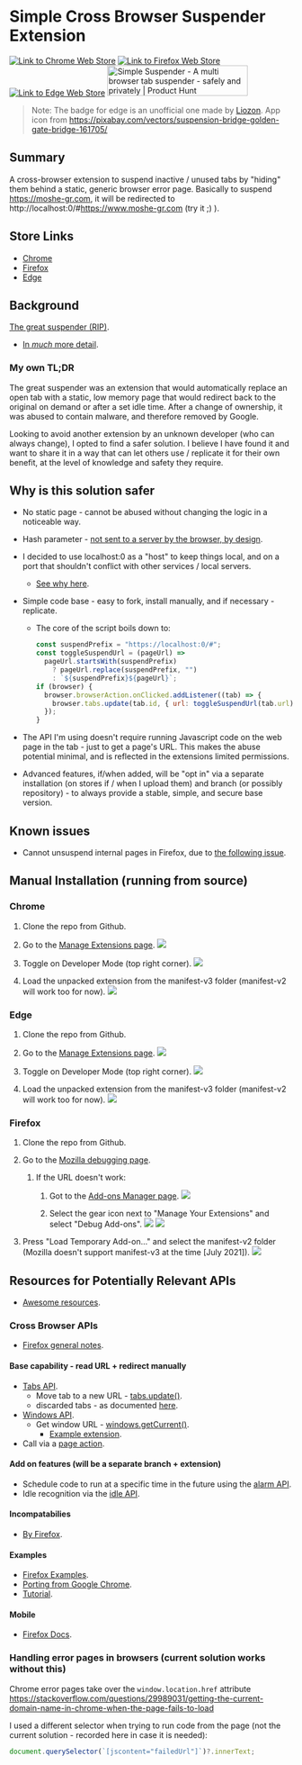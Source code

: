 # Simple Cross Browser Suspender Extension
<a href="https://chrome.google.com/webstore/detail/simple-suspender/foejeakhjndjjodhmcieiihikcdpciak" target="_blank"><img src="https://storage.googleapis.com/chrome-gcs-uploader.appspot.com/image/WlD8wC6g8khYWPJUsQceQkhXSlv1/UV4C4ybeBTsZt43U4xis.png" alt="Link to Chrome Web Store" /></a>
<a href="https://addons.mozilla.org/en-US/firefox/addon/simple-suspender/" target="_blank"><img src="https://ffp4g1ylyit3jdyti1hqcvtb-wpengine.netdna-ssl.com/addons/files/2015/11/get-the-addon.png" alt="Link to Firefox Web Store" /></a>
<a href="https://microsoftedge.microsoft.com/addons/detail/egjddmhmlkhjoclcmijopmjcnkohpdbh" target="_blank"><img src="https://user-images.githubusercontent.com/11660256/111323589-4f4c7c00-866a-11eb-80ff-da7de777d7c0.png" alt="Link to Edge Web Store" /></a>
<a href="https://www.producthunt.com/posts/simple-suspender?utm_source=badge-featured&utm_medium=badge&utm_souce=badge-simple-suspender" target="_blank"><img src="https://api.producthunt.com/widgets/embed-image/v1/featured.svg?post_id=309577&theme=dark" alt="Simple Suspender - A multi browser tab suspender - safely and privately | Product Hunt" style="width: 250px; height: 54px;" width="250" height="54" /></a>

> Note: The badge for edge is an unofficial one made by [Liozon](https://gist.github.com/Liozon/cf898c47628bfecd9896f79e6c9a8db8).
> App icon from https://pixabay.com/vectors/suspension-bridge-golden-gate-bridge-161705/

## Summary

A cross-browser extension to suspend inactive / unused tabs by "hiding" them behind a static, generic browser error page. Basically to suspend https://moshe-gr.com, it will be redirected to http://localhost:0/#https://www.moshe-gr.com (try it ;) ).

## Store Links
- [Chrome](https://chrome.google.com/webstore/detail/simple-suspender/foejeakhjndjjodhmcieiihikcdpciak)
- [Firefox](https://addons.mozilla.org/en-US/firefox/addon/simple-suspender/)
- [Edge](https://microsoftedge.microsoft.com/addons/detail/simple-suspender/egjddmhmlkhjoclcmijopmjcnkohpdbh)

## Background

[The great suspender (RIP)](https://www.zdnet.com/article/google-kills-the-great-suspender-heres-what-you-should-do-next/).

- [In _much_ more detail](https://github.com/greatsuspender/thegreatsuspender/issues/1263).

### My own TL;DR

The great suspender was an extension that would automatically replace an open tab with a static, low memory page that would redirect back to the original on demand or after a set idle time. After a change of ownership, it was abused to contain malware, and therefore removed by Google.

Looking to avoid another extension by an unknown developer (who can always change), I opted to find a safer solution. I believe I have found it and want to share it in a way that can let others use / replicate it for their own benefit, at the level of knowledge and safety they require.

## Why is this solution safer

- No static page - cannot be abused without changing the logic in a noticeable way.
- Hash parameter - [not sent to a server by the browser, by design](https://stackoverflow.com/questions/15238391/hash-params-vs-url-params-when-to-use-which).
- I decided to use localhost:0 as a "host" to keep things local, and on a port that shouldn't conflict with other services / local servers.
  - [See why here](https://www.lifewire.com/port-0-in-tcp-and-udp-818145).
- Simple code base - easy to fork, install manually, and if necessary - replicate.

  - The core of the script boils down to:

    ```javascript
    const suspendPrefix = "https://localhost:0/#";
    const toggleSuspendUrl = (pageUrl) =>
      pageUrl.startsWith(suspendPrefix)
        ? pageUrl.replace(suspendPrefix, "")
        : `${suspendPrefix}${pageUrl}`;
    if (browser) {
      browser.browserAction.onClicked.addListener((tab) => {
        browser.tabs.update(tab.id, { url: toggleSuspendUrl(tab.url) });
      });
    }
    ```

- The API I'm using doesn't require running Javascript code on the web page in the tab - just to get a page's URL. This makes the abuse potential minimal, and is reflected in the extensions limited permissions.

- Advanced features, if/when added, will be "opt in" via a separate installation (on stores if / when I upload them) and branch (or possibly repository) - to always provide a stable, simple, and secure base version.

## Known issues

- Cannot unsuspend internal pages in Firefox, due to [the following issue](https://bugzilla.mozilla.org/show_bug.cgi?id=1269456).

## Manual Installation (running from source)

### Chrome

1. Clone the repo from Github.
2. Go to the [Manage Extensions page](chrome://extensions/).
   <img src="https://raw.githubusercontent.com/VehpuS/simple-cross-browser-suspender/main/docs/chrome_manage_extensions.png" />

3. Toggle on Developer Mode (top right corner).
   <img src="https://raw.githubusercontent.com/VehpuS/simple-cross-browser-suspender/main/docs/chrome_dev_mode_toggle.png" />

4. Load the unpacked extension from the manifest-v3 folder (manifest-v2 will work too for now).
   <img src="https://raw.githubusercontent.com/VehpuS/simple-cross-browser-suspender/main/docs/chrome_load_unpacked_button.png" />

### Edge

1. Clone the repo from Github.
2. Go to the [Manage Extensions page](edge://extensions/).
   <img src="https://raw.githubusercontent.com/VehpuS/simple-cross-browser-suspender/main/docs/edge_manage_extensions.png" />

3. Toggle on Developer Mode (top right corner).
   <img src="https://raw.githubusercontent.com/VehpuS/simple-cross-browser-suspender/main/docs/edge_dev_mode_toggle.png" />

4. Load the unpacked extension from the manifest-v3 folder (manifest-v2 will work too for now).
   <img src="https://raw.githubusercontent.com/VehpuS/simple-cross-browser-suspender/main/docs/edge_load_unpacked_button.png" />

### Firefox

1. Clone the repo from Github.
2. Go to the [Mozilla debugging page](about:debugging#/runtime/this-firefox).

   1. If the URL doesn't work:

      1. Got to the [Add-ons Manager page](about:addons).
         <img src="https://raw.githubusercontent.com/VehpuS/simple-cross-browser-suspender/main/docs/mozilla_add_ons_and_themes.png" />

      2. Select the gear icon next to "Manage Your Extensions" and select "Debug Add-ons".
         <img src="https://raw.githubusercontent.com/VehpuS/simple-cross-browser-suspender/main/docs/mozilla_tools_for_extensions.png" />
         <img src="https://raw.githubusercontent.com/VehpuS/simple-cross-browser-suspender/main/docs/mozilla_debug_add_ons.png" />

3. Press "Load Temporary Add-on..." and select the manifest-v2 folder (Mozilla doesn't support manifest-v3 at the time [July 2021]).
   <img src="https://raw.githubusercontent.com/VehpuS/simple-cross-browser-suspender/main/docs/mozilla_load_temp_add_on.png" />

## Resources for Potentially Relevant APIs

- [Awesome resources](https://github.com/fregante/Awesome-WebExtensions).

### Cross Browser APIs

- [Firefox general notes](https://developer.mozilla.org/en-US/docs/Mozilla/Add-ons/WebExtensions/Build_a_cross_browser_extension).

#### Base capability - read URL + redirect manually

- [Tabs API](https://developer.mozilla.org/en-US/docs/Mozilla/Add-ons/WebExtensions/API/tabs).
  - Move tab to a new URL - [tabs.update()](https://developer.mozilla.org/en-US/docs/Mozilla/Add-ons/WebExtensions/API/tabs/update).
  - discarded tabs - as documented [here](https://developer.mozilla.org/en-US/docs/Mozilla/Add-ons/WebExtensions/API/tabs/Tab).
- [Windows API](https://developer.mozilla.org/en-US/docs/Mozilla/Add-ons/WebExtensions/API/windows).
  - Get window URL - [windows.getCurrent()](https://developer.mozilla.org/en-US/docs/Mozilla/Add-ons/WebExtensions/API/windows/getCurrent).
    - [Example extension](https://github.com/mdn/webextensions-examples/tree/master/window-manipulator).
- Call via a [page action](https://developer.mozilla.org/en-US/docs/Mozilla/Add-ons/WebExtensions/API/pageAction).

#### Add on features (will be a separate branch + extension)

- Schedule code to run at a specific time in the future using the [alarm API](https://developer.mozilla.org/en-US/docs/Mozilla/Add-ons/WebExtensions/API/alarms).
- Idle recognition via the [idle API](https://developer.mozilla.org/en-US/docs/Mozilla/Add-ons/WebExtensions/API/idle).

#### Incompatabilies

- [By Firefox](https://developer.mozilla.org/en-US/docs/Mozilla/Add-ons/WebExtensions/Chrome_incompatibilities).

#### Examples

- [Firefox Examples](https://github.com/mdn/webextensions-examples).
- [Porting from Google Chrome](https://extensionworkshop.com/documentation/develop/porting-a-google-chrome-extension/).
- [Tutorial](https://dev.to/guillermocoding/building-your-first-cross-browser-extension-1mf3).

#### Mobile

- [Firefox Docs](https://extensionworkshop.com/documentation/develop/differences-between-desktop-and-android-extensions/).

### Handling error pages in browsers (current solution works without this)

Chrome error pages take over the `window.location.href` attribute https://stackoverflow.com/questions/29989031/getting-the-current-domain-name-in-chrome-when-the-page-fails-to-load

I used a different selector when trying to run code from the page (not the current solution - recorded here in case it is needed):

```javascript
document.querySelector(`[jscontent="failedUrl"]`)?.innerText;
```
